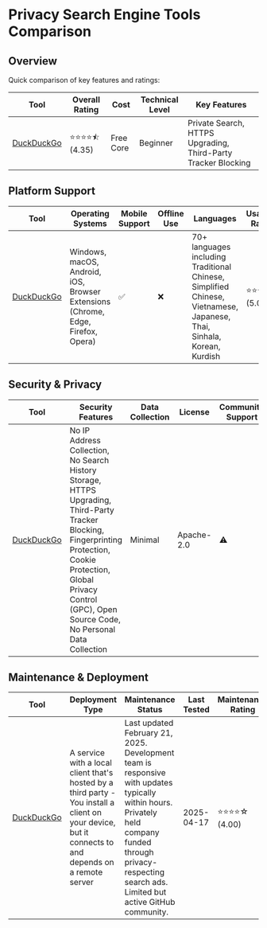 # Privacy Search Engine Tools Comparison
## Overview
Quick comparison of key features and ratings:

| Tool | Overall Rating | Cost | Technical Level | Key Features |
|------|----------------|------|-----------------|--------------|
| [DuckDuckGo](https://duckduckgo.com/) | ⭐⭐⭐⭐⯪ (4.35) | Free Core | Beginner | Private Search, HTTPS Upgrading, Third-Party Tracker Blocking |

## Platform Support
| Tool | Operating Systems | Mobile Support | Offline Use | Languages | Usability Rating |
|------|------------------|----------------|--------------|-----------|------------------|
| [DuckDuckGo](https://duckduckgo.com/) | Windows, macOS, Android, iOS, Browser Extensions (Chrome, Edge, Firefox, Opera) | ✅ | ❌ | 70+ languages including Traditional Chinese, Simplified Chinese, Vietnamese, Japanese, Thai, Sinhala, Korean, Kurdish | ⭐⭐⭐⭐⭐ (5.00) |

## Security & Privacy
| Tool | Security Features | Data Collection | License | Community Support | Security Rating |
|------|-------------------|-----------------|----------|------------------|----------------|
| [DuckDuckGo](https://duckduckgo.com/) | No IP Address Collection, No Search History Storage, HTTPS Upgrading, Third-Party Tracker Blocking, Fingerprinting Protection, Cookie Protection, Global Privacy Control (GPC), Open Source Code, No Personal Data Collection | Minimal | Apache-2.0 | ⚠️ | ⭐⭐⭐⭐☆ (4.00) |

## Maintenance & Deployment
| Tool | Deployment Type | Maintenance Status | Last Tested | Maintenance Rating |
|------|----------------|-------------------|-------------|-------------------|
| [DuckDuckGo](https://duckduckgo.com/) | A service with a local client that's hosted by a third party - You install a client on your device, but it connects to and depends on a remote server | Last updated February 21, 2025. Development team is responsive with updates typically within hours. Privately held company funded through privacy-respecting search ads. Limited but active GitHub community. | 2025-04-17 | ⭐⭐⭐⭐☆ (4.00) |
